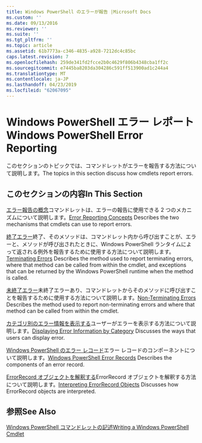 ```yaml
---
title: Windows PowerShell のエラーが報告 |Microsoft Docs
ms.custom: ''
ms.date: 09/13/2016
ms.reviewer: ''
ms.suite: ''
ms.tgt_pltfrm: ''
ms.topic: article
ms.assetid: 61b7773a-c346-4835-a928-7212dc4c85bc
caps.latest.revision: 7
ms.openlocfilehash: 259de341fd2fcce2b0c4629f806b4348cba1ff2c
ms.sourcegitcommit: e7445ba8203da304286c591ff513900ad1c244a4
ms.translationtype: MT
ms.contentlocale: ja-JP
ms.lasthandoff: 04/23/2019
ms.locfileid: "62067095"
---
```

# <a name="windows-powershell-error-reporting"></a><span data-ttu-id="4520e-102">Windows PowerShell エラー レポート</span><span class="sxs-lookup"><span data-stu-id="4520e-102">Windows PowerShell Error Reporting</span></span>

<span data-ttu-id="4520e-103">このセクションのトピックでは、コマンドレットがエラーを報告する方法について説明します。</span><span class="sxs-lookup"><span data-stu-id="4520e-103">The topics in this section discuss how cmdlets report errors.</span></span>

## <a name="in-this-section"></a><span data-ttu-id="4520e-104">このセクションの内容</span><span class="sxs-lookup"><span data-stu-id="4520e-104">In This Section</span></span>

<span data-ttu-id="4520e-105">[エラー報告の概念](./error-reporting-concepts.md)コマンドレットは、エラーの報告に使用できる 2 つのメカニズムについて説明します。</span><span class="sxs-lookup"><span data-stu-id="4520e-105">[Error Reporting Concepts](./error-reporting-concepts.md) Describes the two mechanisms that cmdlets can use to report errors.</span></span>

<span data-ttu-id="4520e-106">[終了エラー](./terminating-errors.md)終了、そのメソッドは、コマンドレット内から呼び出すことが、エラーと、メソッドが呼び出されたときに、Windows PowerShell ランタイムによって返される例外を報告するために使用する方法について説明します。</span><span class="sxs-lookup"><span data-stu-id="4520e-106">[Terminating Errors](./terminating-errors.md) Describes the method used to report terminating errors, where that method can be called from within the cmdlet, and exceptions that can be returned by the Windows PowerShell runtime when the method is called.</span></span>

<span data-ttu-id="4520e-107">[未終了エラー](./non-terminating-errors.md)未終了エラーあり、コマンドレットからそのメソッドに呼び出すことを報告するために使用する方法について説明します。</span><span class="sxs-lookup"><span data-stu-id="4520e-107">[Non-Terminating Errors](./non-terminating-errors.md) Describes the method used to report non-terminating errors and where that method can be called from within the cmdlet.</span></span>

<span data-ttu-id="4520e-108">[カテゴリ別のエラー情報を表示する](./displaying-error-information.md)ユーザーがエラーを表示する方法について説明します。</span><span class="sxs-lookup"><span data-stu-id="4520e-108">[Displaying Error Information by Category](./displaying-error-information.md) Discusses the ways that users can display error.</span></span>

<span data-ttu-id="4520e-109">[Windows PowerShell のエラー レコード](./windows-powershell-error-records.md)エラー レコードのコンポーネントについて説明します。</span><span class="sxs-lookup"><span data-stu-id="4520e-109">[Windows PowerShell Error Records](./windows-powershell-error-records.md) Describes the components of an error record.</span></span>

<span data-ttu-id="4520e-110">[ErrorRecord オブジェクトを解釈する](./interpreting-errorrecord-objects.md)ErrorRecord オブジェクトを解釈する方法について説明します。</span><span class="sxs-lookup"><span data-stu-id="4520e-110">[Interpreting ErrorRecord Objects](./interpreting-errorrecord-objects.md) Discusses how ErrorRecord objects are interpreted.</span></span>

## <a name="see-also"></a><span data-ttu-id="4520e-111">参照</span><span class="sxs-lookup"><span data-stu-id="4520e-111">See Also</span></span>

[<span data-ttu-id="4520e-112">Windows PowerShell コマンドレットの記述</span><span class="sxs-lookup"><span data-stu-id="4520e-112">Writing a Windows PowerShell Cmdlet</span></span>](./writing-a-windows-powershell-cmdlet.md)

